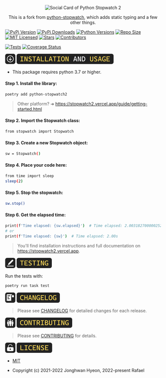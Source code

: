 <!-- ================ SOCIAL CARD ================= -->

<p align="center"><img src="https://stopwatch2.vercel.app/social.png" alt="Social Card of Python Stopwatch 2"></p>

<!-- ================= TITLE/DESC ================= -->

<p align="center">This is a fork from <a href="https://pypi.org/project/python-stopwatch/">python-stopwatch</a>, which adds static typing and a few other things.
</p>

<!-- =================== BADGES =================== -->

[![PyPi Version](https://img.shields.io/pypi/v/python-stopwatch2?&style=for-the-badge)](https://pypi.org/project/python-stopwatch2)
[![PyPi Downloads](https://img.shields.io/pypi/dm/python-stopwatch2?style=for-the-badge)](https://pypistats.org/packages/python-stopwatch2)
[![Python Versions](https://img.shields.io/pypi/pyversions/python-stopwatch2?&style=for-the-badge)](https://www.python.org)
[![Repo Size](https://img.shields.io/github/repo-size/devRMA/python-stopwatch2?&style=for-the-badge)](https://github.com/devRMA/python-stopwatch2)
[![MIT Licensed](https://img.shields.io/github/license/devRMA/python-stopwatch2?&style=for-the-badge)](https://github.com/devRMA/python-stopwatch2/blob/main/LICENSE)
[![Stars](https://img.shields.io/github/stars/devRMA/python-stopwatch2?&style=for-the-badge)](https://github.com/devRMA/python-stopwatch2/stargazers)
[![Contributors](https://img.shields.io/github/contributors/devRMA/python-stopwatch2?&style=for-the-badge)](https://github.com/devRMA/python-stopwatch2/graphs/contributors)


[![Tests](https://github.com/devRMA/python-stopwatch2/actions/workflows/tests.yml/badge.svg?branch=main)](https://github.com/devRMA/python-stopwatch2/actions/workflows/tests.yml)
[![Coverage Status](https://coveralls.io/repos/github/devRMA/python-stopwatch2/badge.svg?&style=for-the-badge)](https://coveralls.io/github/devRMA/python-stopwatch2)

<!-- ========== INSTALLATION AND TESTING ========== -->
<!-- INSTALLATION -->
<img src="https://github.com/Harlocks/design/blob/main/assets/inkscape/banners/InstallationTitle.png?raw=true">

- This package requires python 3.7 or higher.
#### **Step 1**. Install the library:
```sh
poetry add python-stopwatch2
```
> Other platform? ➜ https://stopwatch2.vercel.app/guide/getting-started.html
#### **Step 2**. Import the Stopwatch class:
```sh
from stopwatch import Stopwatch
```
#### **Step 3**. Create a new Stopwatch object:
```sh
sw = Stopwatch()
```
#### **Step 4**. Place your code here:
```sh
from time import sleep
sleep(2)
```
#### **Step 5**. Stop the stopwatch:
```sh
sw.stop()
```
#### **Step 6**. Get the elapsed time:
```sh
print(f'Time elapsed: {sw.elapsed}')  # Time elapsed: 2.0031827000002522
# or
print(f'Time elapsed: {sw}')  # Time elapsed: 2.00s
```

> You'll find installation instructions and full documentation on https://stopwatch2.vercel.app.
<!-- TESTING -->
<img src="https://github.com/Harlocks/design/blob/main/assets/inkscape/banners/TestingTitle.png?raw=true">

Run the tests with:

```bash
poetry run task test
```

<!-- =========== CHANGELOG, CONTRIBUTING AND LICENSE ============ -->
<!-- CHANGELOG -->
<img src="https://github.com/Harlocks/design/blob/main/assets/inkscape/banners/ChangelogTitle.png?raw=true">

> Please see [CHANGELOG](CHANGELOG.md) for detailed changes for each release.

<!-- CONTRIBUTING -->
<img src="https://github.com/Harlocks/design/blob/main/assets/inkscape/banners/ContributingTitle.png?raw=true">

> Please see [CONTRIBUTING](.github/CONTRIBUTING.md) for details.

<!-- LICENSE -->
<img src="https://github.com/Harlocks/design/blob/main/assets/inkscape/banners/LicenseTitle.png?raw=true">

- [MIT](https://opensource.org/licenses/MIT)

- Copyright (c) 2021-2022 Jonghwan Hyeon, 2022-present Rafael

